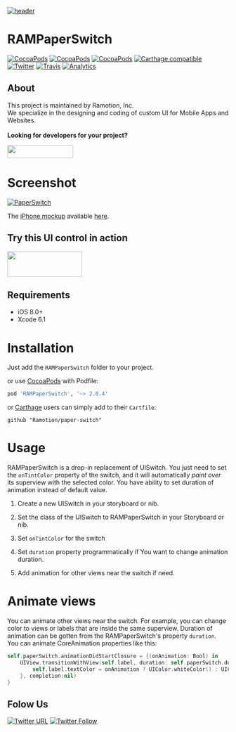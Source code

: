 [![header](https://raw.githubusercontent.com/Ramotion/paper-switch/master/header.png)](https://ramotion.com?utm_source=gthb&utm_medium=special&utm_campaign=paper-switch-logo)

# RAMPaperSwitch

[![CocoaPods](https://img.shields.io/cocoapods/p/RAMPaperSwitch.svg)](https://cocoapods.org/pods/RAMPaperSwitch)
[![CocoaPods](https://img.shields.io/cocoapods/v/RAMPaperSwitch.svg)](http://cocoapods.org/pods/RAMPaperSwitch)
[![CocoaPods](https://img.shields.io/cocoapods/metrics/doc-percent/RAMPaperSwitch.svg)](https://cdn.rawgit.com/Ramotion/paper-switch/master/docs/index.html)
[![Carthage compatible](https://img.shields.io/badge/Carthage-compatible-4BC51D.svg?style=flat)](https://github.com/Ramotion/paper-switch)
[![Twitter](https://img.shields.io/badge/Twitter-@Ramotion-blue.svg?style=flat)](http://twitter.com/Ramotion)
[![Travis](https://img.shields.io/travis/Ramotion/paper-switch.svg)](https://travis-ci.org/Ramotion/paper-switch)
[![Analytics](https://ga-beacon.appspot.com/UA-84973210-1/ramotion/paper-switch)](https://github.com/igrigorik/ga-beacon)

## About
This project is maintained by Ramotion, Inc.<br>
We specialize in the designing and coding of custom UI for Mobile Apps and Websites.<br><br>**Looking for developers for your project?** 

<a href="https://business.ramotion.com?utm_source=gthb&utm_medium=special&utm_campaign=paper-switch-contact-us/#Get_in_Touch" > <img src="https://github.com/Ramotion/navigation-stack/raw/master/contact_our_team@2x.png" width="150" height="30"></a>


# Screenshot
[![PaperSwitch](https://raw.githubusercontent.com/Ramotion/paper-switch/master/screenshot.gif)](https://dribbble.com/shots/1749645-Contact-Sync)

The [iPhone mockup](https://ramotion.com?utm_source=gthb&utm_medium=special&utm_campaign=paper-switch) available [here](https://store.ramotion.com?utm_source=gthb&utm_medium=special&utm_campaign=paper-switch).

## Try this UI control in action

<a href="https://itunes.apple.com/app/apple-store/id1182360240?pt=550053&ct=gthb-paper-switch&mt=8" > <img src="https://github.com/Ramotion/navigation-stack/raw/master/Download_on_the_App_Store_Badge_US-UK_135x40.png" width="170" height="58"></a>


## Requirements

- iOS 8.0+
- Xcode 6.1

# Installation

Just add the `RAMPaperSwitch` folder to your project.

or use [CocoaPods](https://cocoapods.org) with Podfile:
``` ruby
pod 'RAMPaperSwitch', '~> 2.0.4' 
```
or [Carthage](https://github.com/Carthage/Carthage) users can simply add to their `Cartfile`:
```
github "Ramotion/paper-switch"
```


# Usage
RAMPaperSwitch is a drop-in replacement of UISwitch. You just need to set the `onTintColor` property of the switch, and it will automatically _paint over_ its superview with the selected color.
You have ability to set duration of animation instead of default value.

1. Create a new UISwitch in your storyboard or nib.

2. Set the class of the UISwitch to RAMPaperSwitch in your Storyboard or nib.

3. Set `onTintColor` for the switch

4. Set `duration` property programmatically if You want to change animation duration.

5. Add animation for other views near the switch if need.


# Animate views
You can animate other views near the switch. For example, you can change color to views or labels that are inside the same superview. Duration of animation can be gotten from the RAMPaperSwitch's property `duration`. You can animate CoreAnimation properties like this:

``` swift
self.paperSwitch.animationDidStartClosure = {(onAnimation: Bool) in
    UIView.transitionWithView(self.label, duration: self.paperSwitch.duration, options: UIViewAnimationOptions.TransitionCrossDissolve, animations: {
        self.label.textColor = onAnimation ? UIColor.whiteColor() : UIColor.blueColor()
    }, completion:nil)
}
```

## Folow Us

[![Twitter URL](https://img.shields.io/twitter/url/http/shields.io.svg?style=social)](https://twitter.com/intent/tweet?text=https://github.com/ramotion/paper-switch)
[![Twitter Follow](https://img.shields.io/twitter/follow/ramotion.svg?style=social)](https://twitter.com/ramotion)
